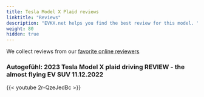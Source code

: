 ```yaml
---
title: Tesla Model X Plaid reviews
linktitle: "Reviews"
description: "EVKX.net helps you find the best review for this model. "
weight: 80
hidden: true
---
```

We collect reviews from our [favorite online reviewers](/guides/evreviewers/)

### Autogefühl: 2023 Tesla Model X plaid driving REVIEW - the almost flying EV SUV 11.12.2022

{{< youtube 2r-QzeJedBc >}}

